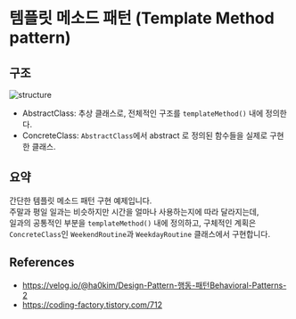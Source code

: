 # 템플릿 메소드 패턴 (Template Method pattern)

## 구조
<img src="https://user-images.githubusercontent.com/17774927/191562666-71e8c857-2b78-434f-9805-be562ade102c.png" alt="structure">

* AbstractClass: 추상 클래스로, 전체적인 구조를 `templateMethod()` 내에 정의한다. 
* ConcreteClass: `AbstractClass`에서 abstract 로 정의된 함수들을 실제로 구현한 클래스.

## 요약
간단한 템플릿 메소드 패턴 구현 예제입니다.<br>
주말과 평일 일과는 비슷하지만 시간을 얼마나 사용하는지에 따라 달라지는데,<br>
일과의 공통적인 부분을 `templateMethod()` 내에 정의하고, 구체적인 계획은 `ConcreteClass`인 `WeekendRoutine`과 `WeekdayRoutine` 클래스에서 구현합니다.<br>


## References
- <a href="https://velog.io/@ha0kim/Design-Pattern-%ED%96%89%EB%8F%99-%ED%8C%A8%ED%84%B4Behavioral-Patterns-2">https://velog.io/@ha0kim/Design-Pattern-행동-패턴Behavioral-Patterns-2</a>
- https://coding-factory.tistory.com/712
